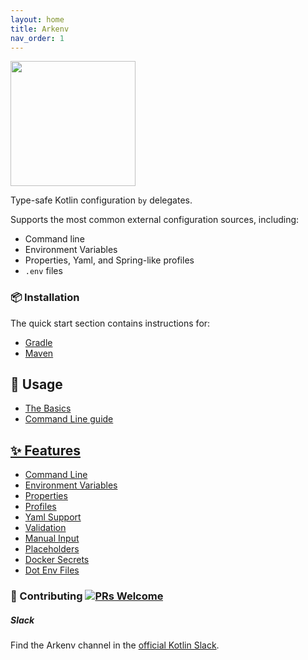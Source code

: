 ```yaml
---
layout: home
title: Arkenv
nav_order: 1
---
```


<img src="{{ site.url }}{{ site.baseurl }}/arkenv_logo.png?raw=true" width="200">


Type-safe Kotlin configuration `by` delegates.

Supports the most common external configuration sources, including:
* Command line
* Environment Variables
* Properties, Yaml, and Spring-like profiles
* `.env` files

### 📦 Installation
The quick start section contains instructions for:
* [Gradle]({{site.baseurl}}quick-start/gradle)
* [Maven]({{site.baseurl}}quick-start/maven)

## 🔨 Usage
* [The Basics]({{site.baseurl}}guides/the-basics)
* [Command Line guide]({{site.baseurl}}guides/command-line)

## [✨ Features]({{site.baseurl}}features/features)
* [Command Line]({{site.baseurl}}features/command-line)
* [Environment Variables]({{site.baseurl}}features/environment-variables)
* [Properties]({{site.baseurl}}features/properties)
* [Profiles]({{site.baseurl}}features/profiles)
* [Yaml Support]({{site.baseurl}}features/yaml)
* [Validation]({{site.baseurl}}features/validation)
* [Manual Input]({{site.baseurl}}features/manual-input)
* [Placeholders]({{site.baseurl}}features/placeholders)
* [Docker Secrets]({{site.baseurl}}features/docker-secrets)
* [Dot Env Files]({{site.baseurl}}features/dot-env-files)


### 🤝 Contributing [![PRs Welcome](https://img.shields.io/badge/PRs-welcome-brightgreen.svg?style=flat-square)](http://makeapullrequest.com)

##### Slack
Find the Arkenv channel in the [official Kotlin Slack](https://kotlinlang.slack.com/messages/CGF74HD19/).

